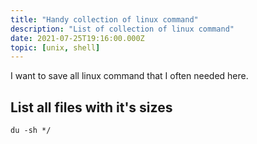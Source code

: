 ```yaml
---
title: "Handy collection of linux command"
description: "List of collection of linux command"
date: 2021-07-25T19:16:00.000Z
topic: [unix, shell]
---
```

I want to save all linux command that I often needed here.

## List all files with it's sizes
```
du -sh */
```


